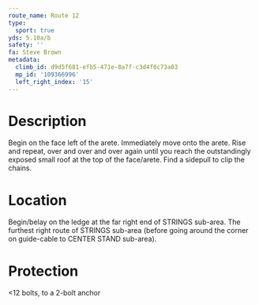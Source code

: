 ```yaml
---
route_name: Route 12
type:
  sport: true
yds: 5.10a/b
safety: ''
fa: Steve Brown
metadata:
  climb_id: d9d5f681-efb5-471e-8a7f-c3d4f0c73a03
  mp_id: '109366996'
  left_right_index: '15'
---
```

# Description
Begin on the face left of the arete.  Immediately move onto the arete.  Rise and repeat, over and over and over again until you reach the outstandingly exposed small roof at the top of the face/arete. Find a sidepull to clip the chains.

# Location
Begin/belay on the ledge at the far right end of STRINGS sub-area.  The furthest right route of STRINGS sub-area (before going around the corner on guide-cable to CENTER STAND sub-area).

# Protection
<12 bolts, to a 2-bolt anchor
